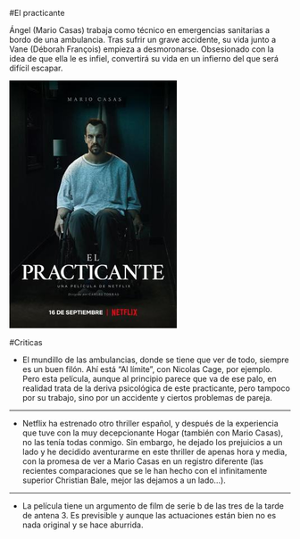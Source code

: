 #El practicante


Ángel (Mario Casas) trabaja como técnico en emergencias sanitarias a bordo de una ambulancia. Tras sufrir un grave accidente, su vida junto a Vane (Déborah François) empieza a desmoronarse. Obsesionado con la idea de que ella le es infiel, convertirá su vida en un infierno del que será difícil escapar.

![Screenshot](img/5.jpg)

#Criticas

- El mundillo de las ambulancias, donde se tiene que ver de todo, siempre es un buen filón. Ahí está “Al límite”, con Nicolas Cage, por ejemplo.
Pero esta película, aunque al principio parece que va de ese palo, en realidad trata de la deriva psicológica de este practicante, pero tampoco por su trabajo, sino por un accidente y ciertos problemas de pareja.
***
- Netflix ha estrenado otro thriller español, y después de la experiencia que tuve con la muy decepcionante Hogar (también con Mario Casas), no las tenía todas conmigo. Sin embargo, he dejado los prejuicios a un lado y he decidido aventurarme en este thriller de apenas hora y media, con la promesa de ver a Mario Casas en un registro diferente (las recientes comparaciones que se le han hecho con el infinitamente superior Christian Bale, mejor las dejamos a un lado…).
***
- La película tiene un argumento de film de serie b de las tres de la tarde de antena 3. Es previsible y aunque las actuaciones están bien no es nada original y se hace aburrida.
